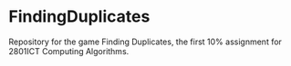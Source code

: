 # FindingDuplicates
Repository for the game Finding Duplicates, the first 10% assignment for 2801ICT Computing Algorithms. 
